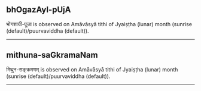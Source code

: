 ## bhOgazAyI-pUjA

भोगशायी-पूजा is observed on Amāvāsyā tithi of Jyaiṣṭha (lunar) month (sunrise (default)/puurvaviddha (default)).


---
## mithuna-saGkramaNam

मिथुन-सङ्क्रमणम् is observed on Amāvāsyā tithi of Jyaiṣṭha (lunar) month (sunrise (default)/puurvaviddha (default)).


---
